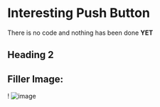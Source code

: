 # Interesting Push Button
There is no code and nothing has been done 
**YET**
## Heading 2
## Filler Image:
! ![image](https://user-images.githubusercontent.com/77509555/219118287-f95d01d7-3c4b-4b70-802d-c9a881f2d1ce.jpeg)
